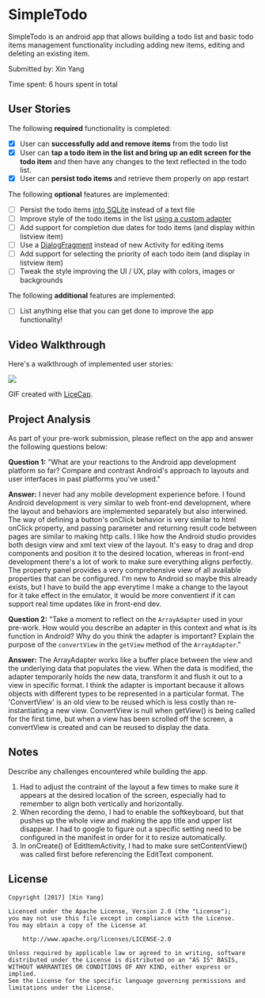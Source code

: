 # SimpleTodo

SimpleTodo is an android app that allows building a todo list and basic todo items management functionality including adding new items, editing and deleting an existing item.

Submitted by: Xin Yang

Time spent: 6 hours spent in total

## User Stories

The following **required** functionality is completed:

* [x] User can **successfully add and remove items** from the todo list
* [x] User can **tap a todo item in the list and bring up an edit screen for the todo item** and then have any changes to the text reflected in the todo list.
* [x] User can **persist todo items** and retrieve them properly on app restart

The following **optional** features are implemented:

* [ ] Persist the todo items [into SQLite](http://guides.codepath.com/android/Persisting-Data-to-the-Device#sqlite) instead of a text file
* [ ] Improve style of the todo items in the list [using a custom adapter](http://guides.codepath.com/android/Using-an-ArrayAdapter-with-ListView)
* [ ] Add support for completion due dates for todo items (and display within listview item)
* [ ] Use a [DialogFragment](http://guides.codepath.com/android/Using-DialogFragment) instead of new Activity for editing items
* [ ] Add support for selecting the priority of each todo item (and display in listview item)
* [ ] Tweak the style improving the UI / UX, play with colors, images or backgrounds

The following **additional** features are implemented:

* [ ] List anything else that you can get done to improve the app functionality!

## Video Walkthrough

Here's a walkthrough of implemented user stories:

<img src='http://imgur.com/50305e1f-90ed-4034-abd8-0ffe81c6c39b' width=''/>

GIF created with [LiceCap](http://www.cockos.com/licecap/).

## Project Analysis

As part of your pre-work submission, please reflect on the app and answer the following questions below:

**Question 1:** "What are your reactions to the Android app development platform so far? Compare and contrast Android's approach to layouts and user interfaces in past platforms you've used."

**Answer:** 
I never had any mobile development experience before. I found Android development is very similar to web front-end development, where the layout and behaviors are implemented separately but also interwined. The way of defining a button's onClick behavior is very similar to html onClick property, and passing parameter and returning result code between pages are similar to making http calls. 
I like how the Android studio provides both design view and xml text view of the layout. It's easy to drag and drop components and position it to the desired location, whereas in front-end development there's a lot of work to make sure everything aligns perfectly. The property panel provides a very comprehensive view of all available properties that can be configured. I'm new to Android so maybe this already exists, but I have to build the app everytime I make a change to the layout for it take effect in the emulator, it would be more conventient if it can support real time updates like in front-end dev.  

**Question 2:** "Take a moment to reflect on the `ArrayAdapter` used in your pre-work. How would you describe an adapter in this context and what is its function in Android? Why do you think the adapter is important? Explain the purpose of the `convertView` in the `getView` method of the `ArrayAdapter`."

**Answer:** 
The ArrayAdapter works like a buffer place between the view and the underlying data that populates the view. When the data is modified, the adapter temporarily holds the new data, transform it and flush it out to a view in specific format. I think the adapter is important because it allows objects with different types to be represented in a particular format. The 'ConvertView' is an old view to be reused which is less costly than re-instantiating a new view. ConvertView is null when getView() is being called for the first time, but when a view has been scrolled off the screen, a convertView is created and can be reused to display the data. 

## Notes

Describe any challenges encountered while building the app.

1. Had to adjust the contraint of the layout a few times to make sure it appears at the desired location of the screen, especially had to remember to align both vertically and horizontally.
2. When recording the demo, I had to enable the softkeyboard, but that pushes up the whole view and making the app title and upper list disappear. I had to google to figure out a specific setting need to be configured in the manifest in order for it to resize automatically.
3. In onCreate() of EditItemActivity, I had to make sure setContentView() was called first before referencing the EditText component.

## License

    Copyright [2017] [Xin Yang]

    Licensed under the Apache License, Version 2.0 (the "License");
    you may not use this file except in compliance with the License.
    You may obtain a copy of the License at

        http://www.apache.org/licenses/LICENSE-2.0

    Unless required by applicable law or agreed to in writing, software
    distributed under the License is distributed on an "AS IS" BASIS,
    WITHOUT WARRANTIES OR CONDITIONS OF ANY KIND, either express or implied.
    See the License for the specific language governing permissions and
    limitations under the License.
